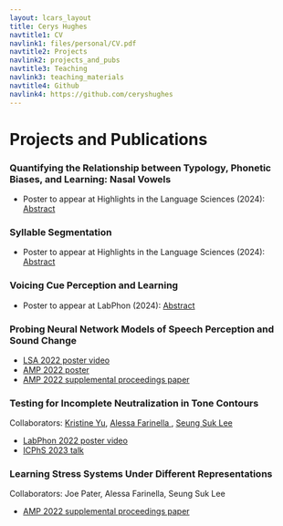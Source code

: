 ```yaml
---
layout: lcars_layout
title: Cerys Hughes
navtitle1: CV
navlink1: files/personal/CV.pdf
navtitle2: Projects
navlink2: projects_and_pubs
navtitle3: Teaching
navlink3: teaching_materials
navtitle4: Github
navlink4: https://github.com/ceryshughes
---
```

<h1>Projects and Publications</h1>


<section>
<h3> Quantifying the Relationship between Typology, Phonetic Biases, and Learning: Nasal Vowels </h3>
<ul class="lcars-list">
<li> Poster to appear at Highlights in the Language Sciences (2024): <a href="/files/personal/phonetic_bias/modeling_nasal_vowel_inv_hils.pdf"> Abstract </a> </li>
</ul>
</section>

<div class="lcars-bar">
</div>

<section>
<h3> Syllable Segmentation </h3>
<ul class="lcars-list">
<li> Poster to appear at Highlights in the Language Sciences (2024): <a href="/files/personal/syllable/hils_syll_seg.pdf"> Abstract </a> </li></ul>
</section>


<div class="lcars-bar">
</div>



<h3> Voicing Cue Perception and Learning </h3>
<ul class="lcars-list">
<li> Poster to appear at LabPhon (2024): <a href="/files/personal/cnn_perception/voicing_cues.pdf"> Abstract </a> </li>
</ul>

<div class="lcars-bar">
</div>



<h3>Probing Neural Network Models of Speech Perception and Sound Change</h3>
<ul class="lcars-list">
<li> <a href="/files/personal/cnn_perception/hughes_virtual_poster_Probing_a_Neural_Network_Model_of_Sound_Change_for_Perceptual_Integration.mp4"> LSA 2022 poster video </a> </li>
<li> <a href="/files/personal/cnn_perception/01_08_2023_9_00am_hughes_virtualposter_Probing_a_neural_network_model_of_sound_change_for_perceptual_integration.pdf"> AMP 2022 poster </a> </li>
<li> <a href = "https://journals.linguisticsociety.org/proceedings/index.php/amphonology/article/view/5454"> AMP 2022 supplemental proceedings paper </a> </li>
        </ul>


<div class="lcars-bar">
</div>


<h3>Testing for Incomplete Neutralization in Tone Contours</h3>
<p>Collaborators: 
<a href="krisyu.org">Kristine Yu</a>,
<a href="https://sites.google.com/view/alessafarinella/">Alessa Farinella </a>, 
<a href="https://people.umass.edu/seungsuklee/">Seung Suk Lee </a> </p>
<ul class="lcars-list">
<li> <a href ="/files/personal/luganda/phonetic_implementation_high_tone_spans_luganda_2.mp4" >LabPhon 2022 poster video </a> </li>
<li> <a href = "/files/personal/luganda/ICPhS Phonetic implementation of phonologically different high tone plateaus in Luganda.pptx"> ICPhS 2023 talk </a> </li>
</ul>


<div class="lcars-bar">
</div>


<h3>Learning Stress Systems Under Different Representations</h3>
Collaborators: Joe Pater, Alessa Farinella, Seung Suk Lee
<ul class="lcars-list">
<li> <a href="https://journals.linguisticsociety.org/proceedings/index.php/amphonology/article/view/5441"> AMP 2022 supplemental proceedings paper </a></li>
</ul>   

   